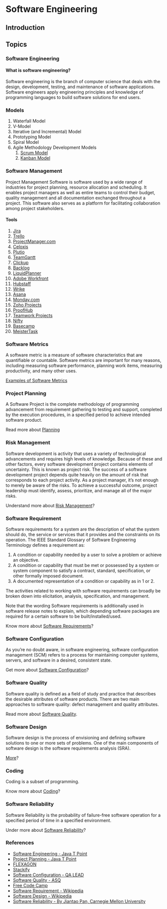 <h1> Software Engineering </h1>

<!-- - [Introduction](#introduction)
- [Topics](#topics)
  - [Software Engineering](#software-engineering)
    - [What is software engineering?](#what-is-software-engineering)
  - [Models](#models)
  - [Software Management](#software-management)
    - [Tools](#tools)
  - [Software Metrics](#software-metrics)
  - [Project Planning](#project-planning)
  - [Risk Management](#risk-management)
  - [Software Requirement](#software-requirement)
  - [Software Configuration](#software-configuration)
  - [Software Quality](#software-quality)
  - [Software Design](#software-design)
  - [Coding](#coding)
  - [Software Reliability](#software-reliability)
  - [References](#references) -->

## Introduction

## Topics

### Software Engineering

#### What is software engineering?

<p> Software engineering is the branch of computer science that deals with the design, development, testing, and maintenance of software applications. Software engineers apply engineering principles and knowledge of programming languages to build software solutions for end users. </p>

### Models

1. Waterfall Model
2. V-Model
3. Iterative (and Incremental) Model
4. Prototyping Model
5. Spiral Model
6. Agile Methodology Development Models
   1. [Scrum Model](SCRUMMODEL.md)
   2. [Kanban Model](KANBAN.md)

### Software Management

<p>Project Management Software is software used by a wide range of industries for project planning, resource allocation and scheduling. It enables project managers as well as entire teams to control their budget, quality management and all documentation exchanged throughout a project. This software also serves as a platform for facilitating collaboration among project stakeholders.</p>

#### Tools

1. [Jira](https://www.atlassian.com/)
2. [Trello](https://trello.com/)
3. [ProjectManager.com](https://www.projectmanager.com/)
4. [Celoxis](https://www.celoxis.com/)
5. [Plutio](https://www.plutio.com/)
6. [TeamGantt](https://www.teamgantt.com/)
7. [Clickup](https://clickup.com/)
8. [Backlog](https://nulab.com/backlog/)
9. [LiquidPlanner](https://www.liquidplanner.com/)
10. [Adobe Workfront](https://business.adobe.com/products/workfront/main.html)
11. [Hubstaff](https://hubstaff.com/tasks)
12. [Wrike](https://www.wrike.com/)
13. [Asana](https://asana.com/)
14. [Monday.com](https://monday.com/)
15. [Zoho Projects](https://www.zoho.com/)
16. [ProofHub](https://www.proofhub.com/)
17. [Teamwork Projects](https://www.teamwork.com/)
18. [Nifty](https://niftypm.com/)
19. [Basecamp](www.basecamp.com)
20. [MeisterTask](www.meistertask.com)

### Software Metrics

<p>A software metric is a measure of software characteristics that are quantifiable or countable. Software metrics are important for many reasons, including measuring software performance, planning work items, measuring productivity, and many other uses.</p>

[Examples of Software Metrics](SOFTWAREMETRICS.md)

### Project Planning

<p>A Software Project is the complete methodology of programming advancement from requirement gathering to testing and support, completed by the execution procedures, in a specified period to achieve intended software product.</p>

Read more about [Planning](PROJECTPLANNING.md)

### Risk Management

<p>Software development is activity that uses a variety of technological advancements and requires high levels of knowledge. Because of these and other factors, every software development project contains elements of uncertainty. This is known as project risk. The success of a software development project depends quite heavily on the amount of risk that corresponds to each project activity. As a project manager, it’s not enough to merely be aware of the risks. To achieve a successful outcome, project leadership must identify, assess, prioritize, and manage all of the major risks.</p>

Understand more about [Risk Management](RISKMANAGEMENT.md)?

### Software Requirement

<p>Software requirements for a system are the description of what the system should do, the service or services that it provides and the constraints on its operation. The IEEE Standard Glossary of Software Engineering Terminology defines a requirement as:</p>

1. A condition or capability needed by a user to solve a problem or achieve an objective.
2. A condition or capability that must be met or possessed by a system or system component to satisfy a contract, standard, specification, or other formally imposed document.
3. A documented representation of a condition or capability as in 1 or 2.

<p>The activities related to working with software requirements can broadly be broken down into elicitation, analysis, specification, and management.</p>

<p>Note that the wording Software requirements is additionally used in software release notes to explain, which depending software packages are required for a certain software to be built/installed/used.</p>

Know more about [Software Requirements](SOFTWAREREQUIREMENTS.md)?

### Software Configuration

<p>As you’re no doubt aware, in software engineering, software configuration management (SCM) refers to a process for maintaining computer systems, servers, and software in a desired, consistent state.</p>

Get more about [Software Configuration](SOFTWARECONFIGURATION.md)?

### Software Quality

<p>Software quality is defined as a field of study and practice that describes the desirable attributes of software products. There are two main approaches to software quality: defect management and quality attributes.</p>

Read more about [Software Quality](SOFTWAREQUALITY.md).

### Software Design

<p>Software design is the process of envisioning and defining software solutions to one or more sets of problems. One of the main components of software design is the software requirements analysis (SRA).</p>

[More](SOFTWAREDESIGN.md)?

### Coding

<p>Coding is a subset of programming.</p>

Know more about [Coding](CODING.md)?

### Software Reliability

<p>Software Reliability is the probability of failure-free software operation for a specified period of time in a specified environment.</p>

Under more about [Software Reliability](SOFTWARERELIABILITY.md)?

### References

- [Software Engineering - Java T Point](https://www.javatpoint.com/software-engineering-tutorial)
- [Project Planning - Java T Point](https://www.javatpoint.com/software-project-planning)
- [FLEXAGON](https://flexagon.com/blog/7-software-development-models-you-should-know/)
- [Stackify](https://stackify.com/track-software-metrics/)
- [Software Configuration - QA LEAD](https://theqalead.com/topics/software-configuration-management-process/)
- [Software Quality - ASQ](https://asq.org/quality-resources/software-quality#:~:text=Software%20quality%20is%20defined%20as,defect%20management%20and%20quality%20attributes.)
- [Free Code Camp](https://www.freecodecamp.org/news/programming-coding-developement-whats-the-difference/)
- [Software Requirement - Wikipedia](https://en.wikipedia.org/wiki/Software_requirements)
- [Software Design - Wikipedia](https://en.wikipedia.org/wiki/Software_design)
- [Software Reliability - By Jiantao Pan, Carnegie Mellon University](https://users.ece.cmu.edu/~koopman/des_s99/sw_reliability/)
